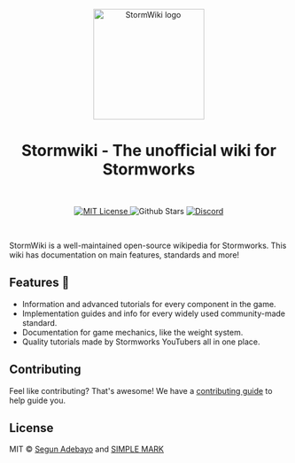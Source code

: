 <p align="center">
  <img src="https://cdn.discordapp.com/attachments/905514815026511904/1042126189017440296/Artboard_1.png" alt="StormWiki logo" width="200" />
</p>

<h1 align="center">Stormwiki - The unofficial wiki for Stormworks</h1>

<br>

<p align="center">
  <a href="https://github.com/THE-SIMPLE-MARK/Stormworks-Wiki/blob/main/LICENSE">
  <img alt="MIT License" src="https://img.shields.io/github/license/THE-SIMPLE-MARK/Stormworks-Wiki"/>
  </a>
  <img alt="Github Stars" src="https://badgen.net/github/stars/chakra-ui/chakra-ui" />
  <a href="https://discord.gg/Wc2xp89Npd">
    <img alt="Discord" src="https://img.shields.io/discord/901248760959619102.svg?label=&logo=discord&logoColor=ffffff&color=7389D8&labelColor=6A7EC2" />
  </a>
</p>
<br />

StormWiki is a well-maintained open-source wikipedia for Stormworks. This wiki has documentation on main features, standards and more!

## Features 🚀

- Information and advanced tutorials for every component in the game.
- Implementation guides and info for every widely used community-made standard.
- Documentation for game mechanics, like the weight system.
- Quality tutorials made by Stormworks YouTubers all in one place.

## Contributing

Feel like contributing? That's awesome! We have a
[contributing guide](./CONTRIBUTING.md) to help guide you.

<!-- markdownlint-restore -->
<!-- prettier-ignore-end -->

## License

MIT © [Segun Adebayo](https://github.com/segunadebayo) and [SIMPLE MARK](https://github.com/THE-SIMPLE-MARK)

